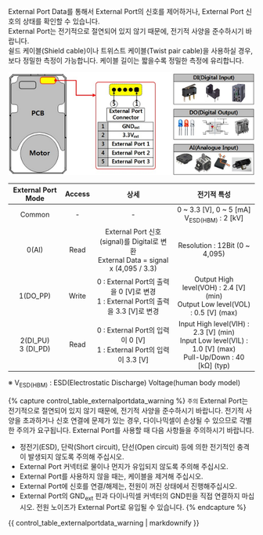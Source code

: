 External Port Data를 통해서 External Port의 신호를 제어하거나, External Port 신호의 상태를 확인할 수 있습니다.  
External Port는 전기적으로 절연되어 있지 않기 때문에, 전기적 사양을 준수하시기 바랍니다.  
쉴드 케이블(Shield cable)이나 트위스트 케이블(Twist pair cable)을 사용하실 경우, 보다 정밀한 측정이 가능합니다.  케이블 길이는 짧을수록 정밀한 측정에 유리합니다.

![](/assets/images/dxl/x/x-series_external_port_data.png)

|External Port Mode|Access|상세|전기적 특성|
| :---: | :---: | :---: | :---: |
|Common|-|-|0 ~ 3.3 [V], 0 ~ 5 [mA]<br />V<sub>ESD(HBM)</sub> : 2 [kV]|
|0(AI)|Read|External Port 신호(signal)를 Digital로 변환<br />External Data = signal x (4,095 / 3.3)|Resolution : 12Bit (0 ~ 4,095)|
|1(DO_PP)|Write|0 : External Port의 출력을 0 [V]로 변경<br />1 : External Port의 출력을 3.3 [V]로 변경|Output High level(VOH) : 2.4 [V] (min)<br />Output Low level(VOL) : 0.5 [V] (max)|
|2(DI_PU)<br />3 (DI_PD)|Read|0 : External Port의 입력이 0 [V]<br />1 : External Port의 입력이 3.3 [V]|Input High level(VIH) : 2.3 [V] (min)<br />Input Low level(VIL) : 1.0 [V] (max)<br />Pull-Up/Down : 40 [kΩ] (typ)|

※ V<sub>ESD(HBM)</sub> : ESD(Electrostatic Discharge) Voltage(human body model)

{% capture control_table_externalportdata_warning %}
`주의` External Port는 전기적으로 절연되어 있지 않기 때문에, 전기적 사양을 준수하시기 바랍니다. 전기적 사양을 초과하거나 신호 연결에 문제가 있는 경우, 다이나믹셀이 손상될 수 있으므로 각별한 주의가 요구됩니다. External Port를 사용할 때 다음 사항들을 주의하시기 바랍니다.
- 정전기(ESD), 단락(Short circuit), 단선(Open circuit) 등에 의한 전기적인 충격이 발생되지 않도록 주의해 주십시오.
- External Port 커넥터로 물이나 먼지가 유입되지 않도록 주의해 주십시오.
- External Port를 사용하지 않을 때는, 케이블을 제거해 주십시오.
- External Port에 신호를 연결/해제는, 전원이 꺼진 상태에서 진행해주십시오.
- External Port의 GND<sub>ext</sub> 핀과 다이나믹셀 커넥터의 GND핀을 직접 연결하지 마십시오. 전원 노이즈가 External Port로 유입될 수 있습니다.
{% endcapture %}

<div class="notice--warning">{{ control_table_externalportdata_warning | markdownify }}</div>
